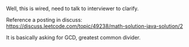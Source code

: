 
Well, this is wired, need to talk to interviewer to clarify.  

Reference a posting in discuss: 
https://discuss.leetcode.com/topic/49238/math-solution-java-solution/2   

It is basically asking for GCD, greatest common divider.  

